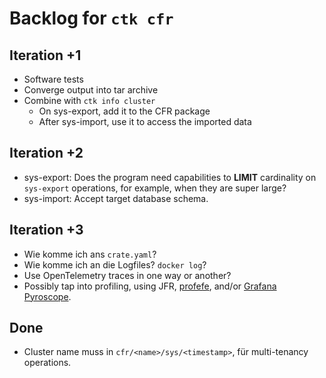 # Backlog for `ctk cfr`

## Iteration +1
- Software tests
- Converge output into tar archive
- Combine with `ctk info cluster`
  - On sys-export, add it to the CFR package
  - After sys-import, use it to access the imported data

## Iteration +2
- sys-export: Does the program need capabilities to **LIMIT** cardinality
  on `sys-export` operations, for example, when they are super large?
- sys-import: Accept target database schema.

## Iteration +3
- Wie komme ich ans `crate.yaml`?
- Wie komme ich an die Logfiles? `docker log`?
- Use OpenTelemetry traces in one way or another?
- Possibly tap into profiling, using JFR, [profefe](https://github.com/profefe/profefe),
  and/or [Grafana Pyroscope](https://github.com/grafana/pyroscope).

## Done
- Cluster name muss in `cfr/<name>/sys/<timestamp>`, für multi-tenancy operations.
